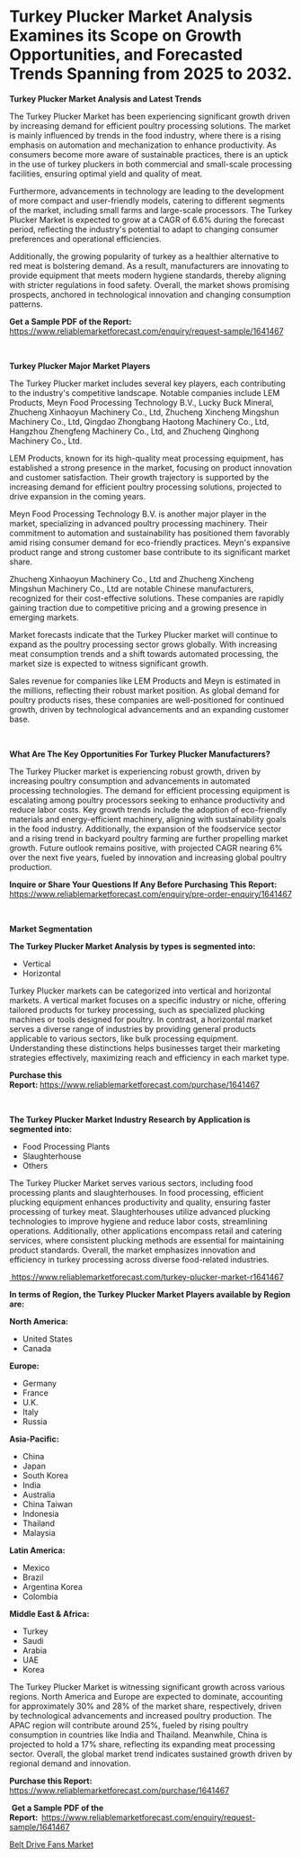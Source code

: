 <p><h1>Turkey Plucker Market Analysis Examines its Scope on Growth Opportunities, and Forecasted Trends Spanning from 2025 to 2032.</h1></p><p><strong>Turkey Plucker Market Analysis and Latest Trends</strong></p>
<p><p>The Turkey Plucker Market has been experiencing significant growth driven by increasing demand for efficient poultry processing solutions. The market is mainly influenced by trends in the food industry, where there is a rising emphasis on automation and mechanization to enhance productivity. As consumers become more aware of sustainable practices, there is an uptick in the use of turkey pluckers in both commercial and small-scale processing facilities, ensuring optimal yield and quality of meat.</p><p>Furthermore, advancements in technology are leading to the development of more compact and user-friendly models, catering to different segments of the market, including small farms and large-scale processors. The Turkey Plucker Market is expected to grow at a CAGR of 6.6% during the forecast period, reflecting the industry's potential to adapt to changing consumer preferences and operational efficiencies.</p><p>Additionally, the growing popularity of turkey as a healthier alternative to red meat is bolstering demand. As a result, manufacturers are innovating to provide equipment that meets modern hygiene standards, thereby aligning with stricter regulations in food safety. Overall, the market shows promising prospects, anchored in technological innovation and changing consumption patterns.</p></p>
<p><strong>Get a Sample PDF of the Report:&nbsp;</strong> <a href="https://www.reliablemarketforecast.com/enquiry/request-sample/1641467?utm_campaign=2481&utm_medium=2&utm_source=Github&utm_content=ia&utm_term=11042025&utm_id=turkey-plucker">https://www.reliablemarketforecast.com/enquiry/request-sample/1641467</a></p>
<p>&nbsp;</p>
<p><strong>Turkey Plucker Major Market Players</strong></p>
<p><p>The Turkey Plucker market includes several key players, each contributing to the industry's competitive landscape. Notable companies include LEM Products, Meyn Food Processing Technology B.V., Lucky Buck Mineral, Zhucheng Xinhaoyun Machinery Co., Ltd, Zhucheng Xincheng Mingshun Machinery Co., Ltd, Qingdao Zhongbang Haotong Machinery Co., Ltd, Hangzhou Zhengfeng Machinery Co., Ltd, and Zhucheng Qinghong Machinery Co., Ltd.</p><p>LEM Products, known for its high-quality meat processing equipment, has established a strong presence in the market, focusing on product innovation and customer satisfaction. Their growth trajectory is supported by the increasing demand for efficient poultry processing solutions, projected to drive expansion in the coming years.</p><p>Meyn Food Processing Technology B.V. is another major player in the market, specializing in advanced poultry processing machinery. Their commitment to automation and sustainability has positioned them favorably amid rising consumer demand for eco-friendly practices. Meyn's expansive product range and strong customer base contribute to its significant market share.</p><p>Zhucheng Xinhaoyun Machinery Co., Ltd and Zhucheng Xincheng Mingshun Machinery Co., Ltd are notable Chinese manufacturers, recognized for their cost-effective solutions. These companies are rapidly gaining traction due to competitive pricing and a growing presence in emerging markets.</p><p>Market forecasts indicate that the Turkey Plucker market will continue to expand as the poultry processing sector grows globally. With increasing meat consumption trends and a shift towards automated processing, the market size is expected to witness significant growth.</p><p>Sales revenue for companies like LEM Products and Meyn is estimated in the millions, reflecting their robust market position. As global demand for poultry products rises, these companies are well-positioned for continued growth, driven by technological advancements and an expanding customer base.</p></p>
<p>&nbsp;</p>
<p><strong>What Are The Key Opportunities For Turkey Plucker Manufacturers?</strong></p>
<p><p>The Turkey Plucker market is experiencing robust growth, driven by increasing poultry consumption and advancements in automated processing technologies. The demand for efficient processing equipment is escalating among poultry processors seeking to enhance productivity and reduce labor costs. Key growth trends include the adoption of eco-friendly materials and energy-efficient machinery, aligning with sustainability goals in the food industry. Additionally, the expansion of the foodservice sector and a rising trend in backyard poultry farming are further propelling market growth. Future outlook remains positive, with projected CAGR nearing 6% over the next five years, fueled by innovation and increasing global poultry production.</p></p>
<p><strong>Inquire or Share Your Questions If Any Before Purchasing This Report:</strong> <a href="https://www.reliablemarketforecast.com/enquiry/pre-order-enquiry/1641467?utm_campaign=2481&utm_medium=2&utm_source=Github&utm_content=ia&utm_term=11042025&utm_id=turkey-plucker">https://www.reliablemarketforecast.com/enquiry/pre-order-enquiry/1641467</a></p>
<p>&nbsp;</p>
<p><strong>Market Segmentation</strong></p>
<p><strong>The Turkey Plucker Market Analysis by types is segmented into:</strong></p>
<p><ul><li>Vertical</li><li>Horizontal</li></ul></p>
<p><p>Turkey Plucker markets can be categorized into vertical and horizontal markets. A vertical market focuses on a specific industry or niche, offering tailored products for turkey processing, such as specialized plucking machines or tools designed for poultry. In contrast, a horizontal market serves a diverse range of industries by providing general products applicable to various sectors, like bulk processing equipment. Understanding these distinctions helps businesses target their marketing strategies effectively, maximizing reach and efficiency in each market type.</p></p>
<p><strong>Purchase this Report:&nbsp;</strong><a href="https://www.reliablemarketforecast.com/purchase/1641467?utm_campaign=2481&utm_medium=2&utm_source=Github&utm_content=ia&utm_term=11042025&utm_id=turkey-plucker">https://www.reliablemarketforecast.com/purchase/1641467</a></p>
<p>&nbsp;</p>
<p><strong>The Turkey Plucker Market Industry Research by Application is segmented into:</strong></p>
<p><ul><li>Food Processing Plants</li><li>Slaughterhouse</li><li>Others</li></ul></p>
<p><p>The Turkey Plucker Market serves various sectors, including food processing plants and slaughterhouses. In food processing, efficient plucking equipment enhances productivity and quality, ensuring faster processing of turkey meat. Slaughterhouses utilize advanced plucking technologies to improve hygiene and reduce labor costs, streamlining operations. Additionally, other applications encompass retail and catering services, where consistent plucking methods are essential for maintaining product standards. Overall, the market emphasizes innovation and efficiency in turkey processing across diverse food-related industries.</p></p>
<p><a href="https://www.reliablemarketforecast.com/turkey-plucker-market-r1641467?utm_campaign=2481&utm_medium=2&utm_source=Github&utm_content=ia&utm_term=11042025&utm_id=turkey-plucker">&nbsp;https://www.reliablemarketforecast.com/turkey-plucker-market-r1641467</a></p>
<p><strong>In terms of Region, the Turkey Plucker Market Players available by Region are:</strong></p>
<p>
    <p> <strong> North America: </strong>
        <ul>
            <li>United States</li>
            <li>Canada</li>
        </ul>
        </p> 
    <p> <strong> Europe: </strong>
        <ul>
            <li>Germany</li>
            <li>France</li>
            <li>U.K.</li>
            <li>Italy</li>
            <li>Russia</li>
        </ul>
        </p> 
    <p> <strong> Asia-Pacific: </strong>
        <ul>
            <li>China</li>
            <li>Japan</li>
            <li>South Korea</li>
            <li>India</li>
            <li>Australia</li>
            <li>China Taiwan</li>
            <li>Indonesia</li>
            <li>Thailand</li>
            <li>Malaysia</li>
        </ul>
        </p> 
    <p> <strong> Latin America: </strong>
        <ul>
            <li>Mexico</li>
            <li>Brazil</li>
            <li>Argentina Korea</li>
            <li>Colombia</li>
        </ul>
        </p> 
    <p> <strong> Middle East & Africa: </strong>
        <ul>
            <li>Turkey</li>
            <li>Saudi</li>
            <li>Arabia</li>
            <li>UAE</li>
            <li>Korea</li>
        </ul>
    </p>
    </p>
<p><p>The Turkey Plucker Market is witnessing significant growth across various regions. North America and Europe are expected to dominate, accounting for approximately 30% and 28% of the market share, respectively, driven by technological advancements and increased poultry production. The APAC region will contribute around 25%, fueled by rising poultry consumption in countries like India and Thailand. Meanwhile, China is projected to hold a 17% share, reflecting its expanding meat processing sector. Overall, the global market trend indicates sustained growth driven by regional demand and innovation.</p></p>
<p><strong>Purchase this Report: </strong><a href="https://www.reliablemarketforecast.com/purchase/1641467?utm_campaign=2481&utm_medium=2&utm_source=Github&utm_content=ia&utm_term=11042025&utm_id=turkey-plucker">https://www.reliablemarketforecast.com/purchase/1641467</a></p>
<p>&nbsp;<strong>Get a Sample PDF of the Report:&nbsp;&nbsp;</strong><a href="https://www.reliablemarketforecast.com/enquiry/request-sample/1641467?utm_campaign=2481&utm_medium=2&utm_source=Github&utm_content=ia&utm_term=11042025&utm_id=turkey-plucker">https://www.reliablemarketforecast.com/enquiry/request-sample/1641467</a></p>
<p><strong></strong></p>
<p><p><a href="https://github.com/casalalimo40/Market-Research-Report-List-1/blob/main/belt-drive-fans-market.md?utm_campaign=2481&utm_medium=2&utm_source=Github&utm_content=ia&utm_term=11042025&utm_id=turkey-plucker">Belt Drive Fans Market</a></p></p>